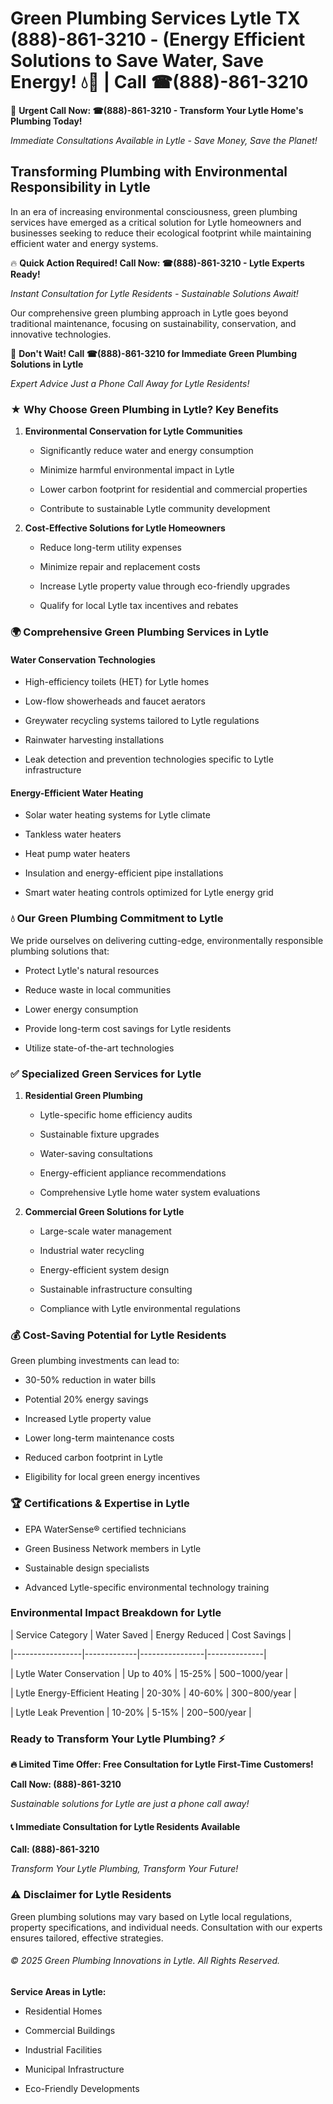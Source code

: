 # Green Plumbing Services Lytle TX (888)-861-3210 - (Energy Efficient Solutions to Save Water, Save Energy! 💧🌿 | Call ☎(888)-861-3210

🚨 **Urgent Call Now: ☎(888)-861-3210 - Transform Your Lytle Home's Plumbing Today!**
*Immediate Consultations Available in Lytle - Save Money, Save the Planet!*

## Transforming Plumbing with Environmental Responsibility in Lytle

In an era of increasing environmental consciousness, green plumbing services have emerged as a critical solution for Lytle homeowners and businesses seeking to reduce their ecological footprint while maintaining efficient water and energy systems. 

🔥 **Quick Action Required! Call Now: ☎(888)-861-3210 - Lytle Experts Ready!**
*Instant Consultation for Lytle Residents - Sustainable Solutions Await!*

Our comprehensive green plumbing approach in Lytle goes beyond traditional maintenance, focusing on sustainability, conservation, and innovative technologies.

🚨 **Don't Wait! Call ☎(888)-861-3210 for Immediate Green Plumbing Solutions in Lytle**
*Expert Advice Just a Phone Call Away for Lytle Residents!*

### ★ Why Choose Green Plumbing in Lytle? Key Benefits

1. **Environmental Conservation for Lytle Communities** 
   - Significantly reduce water and energy consumption
   - Minimize harmful environmental impact in Lytle
   - Lower carbon footprint for residential and commercial properties
   - Contribute to sustainable Lytle community development

2. **Cost-Effective Solutions for Lytle Homeowners** 
   - Reduce long-term utility expenses
   - Minimize repair and replacement costs
   - Increase Lytle property value through eco-friendly upgrades
   - Qualify for local Lytle tax incentives and rebates

### 🌍 Comprehensive Green Plumbing Services in Lytle

#### Water Conservation Technologies
- High-efficiency toilets (HET) for Lytle homes
- Low-flow showerheads and faucet aerators
- Greywater recycling systems tailored to Lytle regulations
- Rainwater harvesting installations
- Leak detection and prevention technologies specific to Lytle infrastructure

#### Energy-Efficient Water Heating
- Solar water heating systems for Lytle climate
- Tankless water heaters
- Heat pump water heaters
- Insulation and energy-efficient pipe installations
- Smart water heating controls optimized for Lytle energy grid

### 💧 Our Green Plumbing Commitment to Lytle

We pride ourselves on delivering cutting-edge, environmentally responsible plumbing solutions that:
- Protect Lytle's natural resources
- Reduce waste in local communities
- Lower energy consumption
- Provide long-term cost savings for Lytle residents
- Utilize state-of-the-art technologies

### ✅ Specialized Green Services for Lytle

1. **Residential Green Plumbing**
   - Lytle-specific home efficiency audits
   - Sustainable fixture upgrades
   - Water-saving consultations
   - Energy-efficient appliance recommendations
   - Comprehensive Lytle home water system evaluations

2. **Commercial Green Solutions for Lytle**
   - Large-scale water management
   - Industrial water recycling
   - Energy-efficient system design
   - Sustainable infrastructure consulting
   - Compliance with Lytle environmental regulations

### 💰 Cost-Saving Potential for Lytle Residents

Green plumbing investments can lead to:
- 30-50% reduction in water bills
- Potential 20% energy savings
- Increased Lytle property value
- Lower long-term maintenance costs
- Reduced carbon footprint in Lytle
- Eligibility for local green energy incentives

### 🏆 Certifications & Expertise in Lytle

- EPA WaterSense® certified technicians
- Green Business Network members in Lytle
- Sustainable design specialists
- Advanced Lytle-specific environmental technology training

### Environmental Impact Breakdown for Lytle

| Service Category | Water Saved | Energy Reduced | Cost Savings |
|-----------------|-------------|----------------|--------------|
| Lytle Water Conservation | Up to 40% | 15-25% | $500-$1000/year |
| Lytle Energy-Efficient Heating | 20-30% | 40-60% | $300-$800/year |
| Lytle Leak Prevention | 10-20% | 5-15% | $200-$500/year |

### Ready to Transform Your Lytle Plumbing? ⚡

**🔥 Limited Time Offer: Free Consultation for Lytle First-Time Customers!**

**Call Now: (888)-861-3210**
*Sustainable solutions for Lytle are just a phone call away!*

#### 📞 Immediate Consultation for Lytle Residents Available

**Call: (888)-861-3210**
*Transform Your Lytle Plumbing, Transform Your Future!*

### ⚠️ Disclaimer for Lytle Residents

Green plumbing solutions may vary based on Lytle local regulations, property specifications, and individual needs. Consultation with our experts ensures tailored, effective strategies.

###### © 2025 Green Plumbing Innovations in Lytle. All Rights Reserved.

**Service Areas in Lytle:** 
- Residential Homes
- Commercial Buildings
- Industrial Facilities
- Municipal Infrastructure
- Eco-Friendly Developments
